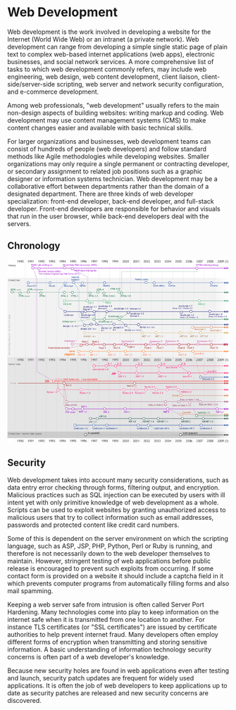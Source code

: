 # Web Development

Web development is the work involved in developing a website for the Internet (World Wide Web) or an intranet (a private network). Web development can range from developing a simple single static page of plain text to complex web-based internet applications (web apps), electronic businesses, and social network services. A more comprehensive list of tasks to which web development commonly refers, may include web engineering, web design, web content development, client liaison, client-side/server-side scripting, web server and network security configuration, and e-commerce development.

Among web professionals, "web development" usually refers to the main non-design aspects of building websites: writing markup and coding. Web development may use content management systems (CMS) to make content changes easier and available with basic technical skills.

For larger organizations and businesses, web development teams can consist of hundreds of people (web developers) and follow standard methods like Agile methodologies while developing websites. Smaller organizations may only require a single permanent or contracting developer, or secondary assignment to related job positions such as a graphic designer or information systems technician. Web development may be a collaborative effort between departments rather than the domain of a designated department. There are three kinds of web developer specialization: front-end developer, back-end developer, and full-stack developer. Front-end developers are responsible for behavior and visuals that run in the user browser, while back-end developers deal with the servers.

## Chronology
![Timeline of Web Development](https://github.com/CormacKrum/Web-Development/blob/master/Webdevelopmenttimeline.png)

## Security

Web development takes into account many security considerations, such as data entry error checking through forms, filtering output, and encryption. Malicious practices such as SQL injection can be executed by users with ill intent yet with only primitive knowledge of web development as a whole. Scripts can be used to exploit websites by granting unauthorized access to malicious users that try to collect information such as email addresses, passwords and protected content like credit card numbers.

Some of this is dependent on the server environment on which the scripting language, such as ASP, JSP, PHP, Python, Perl or Ruby is running, and therefore is not necessarily down to the web developer themselves to maintain. However, stringent testing of web applications before public release is encouraged to prevent such exploits from occurring. If some contact form is provided on a website it should include a captcha field in it which prevents computer programs from automatically filling forms and also mail spamming.

Keeping a web server safe from intrusion is often called Server Port Hardening. Many technologies come into play to keep information on the internet safe when it is transmitted from one location to another. For instance TLS certificates (or "SSL certificates") are issued by certificate authorities to help prevent internet fraud. Many developers often employ different forms of encryption when transmitting and storing sensitive information. A basic understanding of information technology security concerns is often part of a web developer's knowledge.

Because new security holes are found in web applications even after testing and launch, security patch updates are frequent for widely used applications. It is often the job of web developers to keep applications up to date as security patches are released and new security concerns are discovered.
